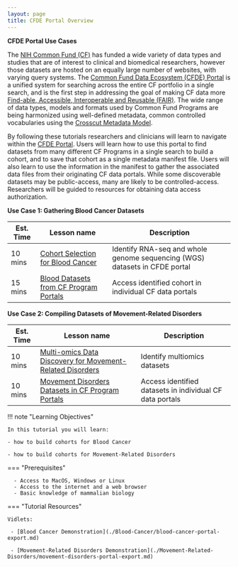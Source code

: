 ```yaml
---
layout: page
title: CFDE Portal Overview
---
```


**CFDE Portal Use Cases**

The [NIH Common Fund (CF)](https://commonfund.nih.gov) has funded a wide variety of data types and studies that are of interest to clinical and biomedical researchers, however those datasets are hosted on an equally large number of websites, with varying query systems. The [Common Fund Data Ecosystem (CFDE) Portal](https://app.nih-cfde.org) is a unified system for searching across the entire CF portfolio in a single search, and is the first step in addressing the goal of making CF data more [Find-able, Accessible, Interoperable and Reusable (FAIR)](https://www.nih-cfde.org/product/fair-cookbook/). The wide range of data types, models and formats used by Common Fund Programs are being harmonized using well-defined metadata, common controlled vocabularies using the [Crosscut Metadata Model](https://www.nih-cfde.org/product/cfde-c2m2/).

By following these tutorials researchers and clinicians will learn to navigate within the [CFDE Portal](https://app.nih-cfde.org). Users will learn how to use this portal to find datasets from many different CF Programs in a single search to build a cohort, and to save that cohort as a single metadata manifest file. Users will also learn to use the information in the manifest to gather the associated data files from their originating CF data portals. While some discoverable datasets may be public-access, many are likely to be controlled-access. Researchers will be guided to resources for obtaining data access authorization.

**Use Case 1: Gathering Blood Cancer Datasets**  

Est. Time | Lesson name | Description
--- | --- | ---
10 mins | [Cohort Selection for Blood Cancer](./Blood-Cancer/blood-cancer-portal-export.md) | Identify RNA-seq and whole genome sequencing (WGS) datasets in CFDE portal
15 mins | [Blood Datasets from CF Program Portals](./Blood-Cancer/blood-cancer-data-access.md) | Access identified cohort in individual CF data portals

**Use Case 2: Compiling Datasets of Movement-Related Disorders**

Est. Time | Lesson name | Description
--- | --- | ---
10 mins | [Multi-omics Data Discovery for Movement-Related Disorders](./Movement-Related-Disorders/movement-disorders-portal-export.md) | Identify multiomics datasets
10 mins | [Movement Disorders Datasets in CF Program Portals](./Movement-Related-Disorders/movement-disorders-data-access.md) | Access identified datasets in individual CF data portals

!!! note "Learning Objectives"

    In this tutorial you will learn:

    - how to build cohorts for Blood Cancer

    - how to build cohorts for Movement-Related Disorders

=== "Prerequisites"

      - Access to MacOS, Windows or Linux
      - Access to the internet and a web browser
      - Basic knowledge of mammalian biology


=== "Tutorial Resources"

    Vidlets:

     - [Blood Cancer Demonstration](./Blood-Cancer/blood-cancer-portal-export.md)

     - [Movement-Related Disorders Demonstration](./Movement-Related-Disorders/movement-disorders-portal-export.md)
